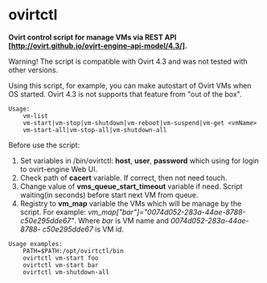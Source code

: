# ovirtctl

**Ovirt control script for manage VMs via REST API [http://ovirt.github.io/ovirt-engine-api-model/4.3/].**

Warning! The script is compatible with Ovirt 4.3 and was not tested with other versions.

Using this script, for example, you can make autostart of Ovirt VMs when OS started. Ovirt 4.3 is not supports that feature from "out of the box".


```
Usage:
	vm-list
	vm-start|vm-stop|vm-shutdown|vm-reboot|vm-suspend|vm-get <vmName>
	vm-start-all|vm-stop-all|vm-shutdown-all
```

Before use the script:
1) Set variables in /bin/ovirtctl: **host**, **user**, **password** which using for login to ovirt-engine Web UI.
2) Check path of **cacert** variable. If correct, then not need touch.
3) Change value of **vms_queue_start_timeout** variable if need. Script waiting(in seconds) before start next VM from queue.
4) Registry to **vm_map** variable the VMs which will be manage by the script.
	For example: *vm_map["bar"]="0074d052-283a-44ae-8788-c50e295dde67"*. Where *bar* is VM name and *0074d052-283a-44ae-8788-	c50e295dde67* is VM id.

```
Usage examples:
	PATH=$PATH:/opt/ovirtctl/bin
	ovirtctl vm-start foo
	ovirtctl vm-start bar
	ovirtctl vm-shutdown-all
```
